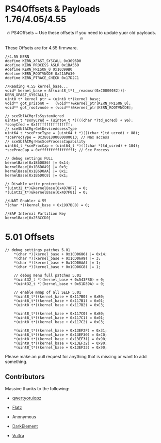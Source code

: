 # PS4Offsets & Payloads 1.76/4.05/4.55

<p align="center">
🔥 PS4Offsets ~ Use these offsets if you need to update yuor old payloads. 🔥
  <br>
  
  These Offsets are for 4.55 firmware.
  
``` 
//4.55 KERN
#define	KERN_XFAST_SYSCALL 0x3095D0
#define KERN_PROCESS_ASLR 0x1BA559
#define KERN_PRISON_0 0x10399B0
#define KERN_ROOTVNODE 0x21AFA30
#define KERN_PTRACE_CHECK 0x17D2C1

//Reading 4.55 kernel_base...
void* kernel_base = &((uint8_t*)__readmsr(0xC0000082))[-KERN_XFAST_SYSCALL];
uint8_t* kernel_ptr = (uint8_t*)kernel_base;
void** got_prison0 =   (void**)&kernel_ptr[KERN_PRISON_0];
void** got_rootvnode = (void**)&kernel_ptr[KERN_ROOTVNODE];

// sceSblACMgrIsSystemUcred
uint64_t *sonyCred = (uint64_t *)(((char *)td_ucred) + 96);
*sonyCred = 0xffffffffffffffff;
// sceSblACMgrGetDeviceAccessType
uint64_t *sceProcType = (uint64_t *)(((char *)td_ucred) + 88);
*sceProcType = 0x3801000000000013; // Max access
// sceSblACMgrHasSceProcessCapability
uint64_t *sceProcCap = (uint64_t *)(((char *)td_ucred) + 104);
*sceProcCap = 0xffffffffffffffff; // Sce Process

// debug settings FULL
kernelBase[0x1B6D086] |= 0x14;
kernelBase[0x1B6D0A9] |= 0x3;
kernelBase[0x1B6D0AA] |= 0x1;
kernelBase[0x1B6D0C8] |= 0x1;

// Disable write protection
*(uint32_t*)&kernelBase[0x4D70F7] = 0;
*(uint32_t*)&kernelBase[0x4D7F81] = 0;

//UART Enabler 4.55
*(char *)(kernel_base + 0x1997BC8) = 0;

//EAP Internal Partition Key
kernelBase[0x258CCD0]
```
# 5.01 Offsets

```
// debug settings patches 5.01
	*(char *)(kernel_base + 0x1CD0686) |= 0x14;
	*(char *)(kernel_base + 0x1CD06A9) |= 3;
	*(char *)(kernel_base + 0x1CD06AA) |= 1;
	*(char *)(kernel_base + 0x1CD06C8) |= 1;

	// debug menu full patches 5.01
	*(uint32_t *)(kernel_base + 0x543FB0) = 0;
	*(uint32_t *)(kernel_base + 0x51D39A) = 0;

	// enable mmap of all SELF 5.01
	*(uint8_t*)(kernel_base + 0x117B0) = 0xB0;
	*(uint8_t*)(kernel_base + 0x117B1) = 0x01;
	*(uint8_t*)(kernel_base + 0x117B2) = 0xC3;

	*(uint8_t*)(kernel_base + 0x117C0) = 0xB0;
	*(uint8_t*)(kernel_base + 0x117C1) = 0x01;
	*(uint8_t*)(kernel_base + 0x117C2) = 0xC3;

	*(uint8_t*)(kernel_base + 0x13EF2F) = 0x31;
	*(uint8_t*)(kernel_base + 0x13EF30) = 0xC0;
	*(uint8_t*)(kernel_base + 0x13EF31) = 0x90;
	*(uint8_t*)(kernel_base + 0x13EF32) = 0x90;
	*(uint8_t*)(kernel_base + 0x13EF33) = 0x90;
```
Please make an pull request for anything that is missing or want to add something.

## Contributors
Massive thanks to the following:

- [qwertyoruiopz](https://twitter.com/qwertyoruiopz)
- [Flatz](https://twitter.com/flat_z)
- Anonymous

- [DarkElement](https://twitter.com/zordon605)
- [Vultra](https://twitter.com/C0rpVultra)
